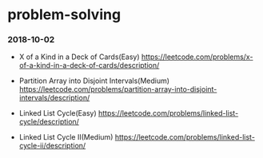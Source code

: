# problem-solving
### 2018-10-02
- X of a Kind in a Deck of Cards(Easy) https://leetcode.com/problems/x-of-a-kind-in-a-deck-of-cards/description/

- Partition Array into Disjoint Intervals(Medium) https://leetcode.com/problems/partition-array-into-disjoint-intervals/description/

- Linked List Cycle(Easy) https://leetcode.com/problems/linked-list-cycle/description/

- Linked List Cycle II(Medium) https://leetcode.com/problems/linked-list-cycle-ii/description/

